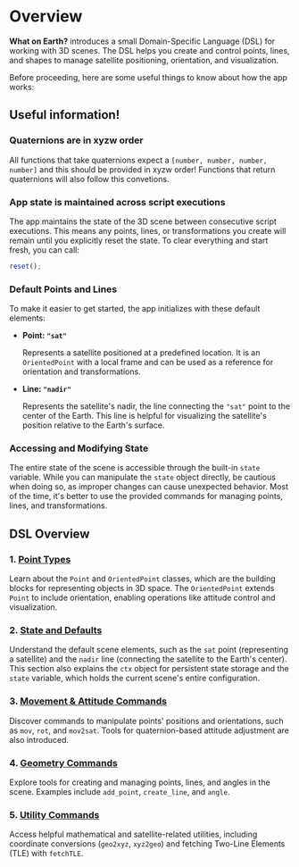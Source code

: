 # Overview

**What on Earth?** introduces a small Domain-Specific Language (DSL) for
working with 3D scenes. The DSL helps you create and control points, lines, and
shapes to manage satellite positioning, orientation, and visualization.

Before proceeding, here are some useful things to know about how the app works:

## Useful information!

### Quaternions are in xyzw order

All functions that take quaternions expect a `[number, number, number, number]`
and this should be provided in xyzw order! Functions that return quaternions
will also follow this convetions.

### App state is maintained across script executions

The app maintains the state of the 3D scene between consecutive script
executions. This means any points, lines, or transformations you create will
remain until you explicitly reset the state. To clear everything and start
fresh, you can call:

```javascript
reset();
```

### Default Points and Lines

To make it easier to get started, the app initializes with these default
elements:

- **Point: `"sat"`**  

  Represents a satellite positioned at a predefined location. It is an
`OrientedPoint` with a local frame and can be used as a reference for
orientation and transformations.

- **Line: `"nadir"`**  

  Represents the satellite's nadir, the line connecting the `"sat"` point to
the center of the Earth. This line is helpful for visualizing the satellite's
position relative to the Earth's surface.

### Accessing and Modifying State

The entire state of the scene is accessible through the built-in `state`
variable. While you can manipulate the `state` object directly, be cautious
when doing so, as improper changes can cause unexpected behavior. Most of the
time, it's better to use the provided commands for managing points, lines, and
transformations.


## DSL Overview

### 1. [**Point Types**](#points)  

Learn about the `Point` and `OrientedPoint` classes, which are the building
blocks for representing objects in 3D space. The `OrientedPoint` extends
`Point` to include orientation, enabling operations like attitude control and
visualization.

### 2. [**State and Defaults**](#state-and-defaults)  

Understand the default scene elements, such as the `sat` point (representing a
satellite) and the `nadir` line (connecting the satellite to the Earth's
center). This section also explains the `ctx` object for persistent state
storage and the `state` variable, which holds the current scene's entire
configuration.

### 3. [**Movement & Attitude Commands**](#movement-and-attitude-commands)  

Discover commands to manipulate points' positions and orientations, such as
`mov`, `rot`, and `mov2sat`. Tools for quaternion-based attitude adjustment are
also introduced.

### 4. [**Geometry Commands**](#geometry-commands)  

Explore tools for creating and managing points, lines, and angles in the scene.
Examples include `add_point`, `create_line`, and `angle`.

### 5. [**Utility Commands**](#utility-commands)  

Access helpful mathematical and satellite-related utilities, including
coordinate conversions (`geo2xyz`, `xyz2geo`) and fetching Two-Line Elements
(TLE) with `fetchTLE`.
